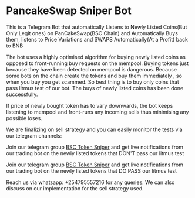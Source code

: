 # PancakeSwap Sniper Bot
This is a Telegram Bot that automatically Listens to Newly Listed Coins(But Only Legit ones) on PanCakeSwap(BSC Chain) and Automatically Buys them, listens to Price Variations and SWAPS Automatically(At a Profit) back to BNB 

The bot uses a highly optimised algorithm for buying newly listed coins as opposed to front-running buy requests on the mempool. Buying tokens just because they have been detected on mempool is dangerous.  Because some bots on the chain create the tokens and buy them immediately , so when you buy you get scammed. So best thing is to buy only coins that pass litmus test of our bot. The buys of newly listed coins has been done successfully. 

If price of newly bought token has to vary downwards, the bot keeps listening to mempool and front-runs any incoming sells thus minimising any possible loses.  

We are finalizing on sell strategy and you can easily monitor the tests via our telegram channels: 

Join our telegram group [BSC Token Sniper](https://t.me/joinchat/8qCzm-OdWfVhMzNk) and get live notifications from our trading bot on the newly listed tokens that DON'T pass our litmus test

Join our telegram group [BSC Token Sniper](https://t.me/joinchat/yZ_Yzza6dA42NzI0) and get live notifications from our trading bot on the newly listed tokens that DO PASS our litmus test

Reach us via whatsapp:  +254795557216 for any queries.  We can also discuss on our implementation for the sell strategy used.  
